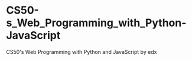# CS50-s_Web_Programming_with_Python-JavaScript
CS50's Web Programming with Python and JavaScript by edx
